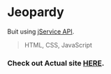 # Jeopardy 
Buit using [jService API](http://jservice.io/).
>HTML, CSS, JavaScript

### Check out Actual site [HERE](https://tomomi-k1.github.io/Jeopardy/).




